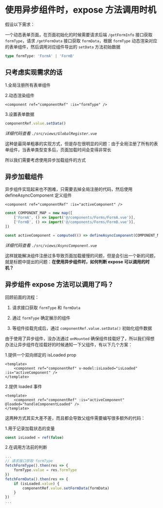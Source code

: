 # 使用异步组件时，expose 方法调用时机

假设以下需求：

一个动态表单页面，在页面初始化的时候需要请求后端 `/getFormInfo` 接口获取 `formType`，请求 `/getFormData` 接口获取 `formData`，根据 `formType` 动态渲染对应的表单组件，然后调用对应组件导出的 `setData` 方法初始数据

```ts
type formType: 'FormA' | 'FormB'
```

## 只考虑实现需求的话

1.全局注册所有表单组件

2.动态渲染组件

```vue
<component ref="componentRef" :is="formType" />
```

3.设置表单数据

```ts
componentRef.value.setData()
```

_详细代码查看 `./src/views/GlobalRegister.vue`_

这种是最简单粗暴的实现方式，但是存在很明显的问题：由于全局注册了所有的表单组件，当表单类型变多后，页面加载时间会变得非常长

所以我们需要考虑使用异步加载组件的方式

## 异步加载组件

异步组件实现起来也不困难，只需要去掉全局注册的代码，然后使用 defineAsyncComponent 定义组件

```vue
<component ref="componentRef" :is="activeComponent" />
```

```ts
const COMPONENT_MAP = new map([
    ['FormA', () => import('@/components/Forms/FormA.vue')],
    ['FormB', () => import('@/components/Forms/FormB.vue')],
])

const activeComponent = computed(() => defineAsyncComponent(COMPONENT_MAP[formType]))
```

_详细代码查看 `./src/views/AsyncComponent.vue`_

这样就能解决组件注册过多导致页面加载缓慢的问题，但是会引出一个新的问题，就是标题中提出的问题：**在使用异步组件时，如何判断 expose 可以调用的时机？**

## 异步组件 expose 方法可以调用了吗？

回顾前面的流程：

1. 请求接口获取 `formType` 和 `formData`

2. 通过 `formType` 确定展示的组件

3. 等组件挂载完成后，通过 `componentRef.value.setData()` 初始化组件数据

由于使用了异步组件，没办法通过 `onMounted` 确保组件挂载好了，所以我们得想办法让异步组件在挂载好的时候通知一下父组件，有以下几个方案：

1.提供一个双向绑定的 isLoaded prop

```vue
<template>
    <component ref="componentRef" v-model:isLoaded="isLoaded" :is="activeComponent" />
</template>
```

2.提供 loaded 事件

```vue
<template>
    <component ref="componentRef" :is="activeComponent" @loaded="handleComponentLoaded" />
</template>
```

这两种方式其实大差不差，而且都会导致父组件需要编写很多额外的代码：

1.用于记录加载状态的变量

```ts
const isLoaded = ref(false)
```

2.在调用方法前的判断

```ts
...
// 请求接口获取 formType
fetchFormType().then(res => {
    formType.value = res.formType
})
fetchFormData().then(res => {
    if (isLoaded.value) {
        componentRef.value.setFormData(formData)
    }
})
...
```